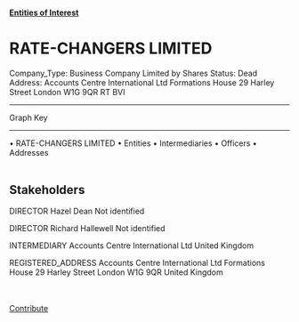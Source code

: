 #### [Entities of Interest](/list.html)
<link rel="stylesheet" type="text/css" href="../../assets/style.css">

<style>
body{background-image:url("http://eoi-graphs.s3-website-eu-west-1.amazonaws.com/RATE-CHANGERS_LIMITED.png");background-repeat: no-repeat;background-size: contain;}
.markdown>p>span{background-color: white;}
</style>

# RATE-CHANGERS LIMITED
<span>Company_Type: Business Company Limited by Shares
Status: Dead
Address: Accounts Centre International Ltd Formations House 29 Harley Street London W1G 9QR RT BVI
</span>

---



<div class="legend">
Graph Key
<hr>
<span class="focus">• RATE-CHANGERS LIMITED</span>
<span class="entity">• Entities</span>
<span class="intermediary">• Intermediaries</span>
<span class="officer">• Officers</span>
<span class="address">• Addresses</span>
</div><br>


## Stakeholders
<span>DIRECTOR
Hazel Dean
Not identified
</span>

<span>DIRECTOR
Richard Hallewell
Not identified
</span>

<span>INTERMEDIARY
Accounts Centre International Ltd
United Kingdom
</span>

<span>REGISTERED_ADDRESS
Accounts Centre International Ltd Formations House 29 Harley Street London W1G 9QR
United Kingdom
</span>

<br><br><a class="contribute_button" href="Readme.md">Contribute</a>